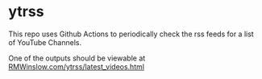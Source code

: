 # ytrss
This repo uses Github Actions to periodically check the rss feeds for a list of YouTube Channels.

One of the outputs should be viewable at [RMWinslow.com/ytrss/latest_videos.html](RMWinslow.com/ytrss/latest_videos)
